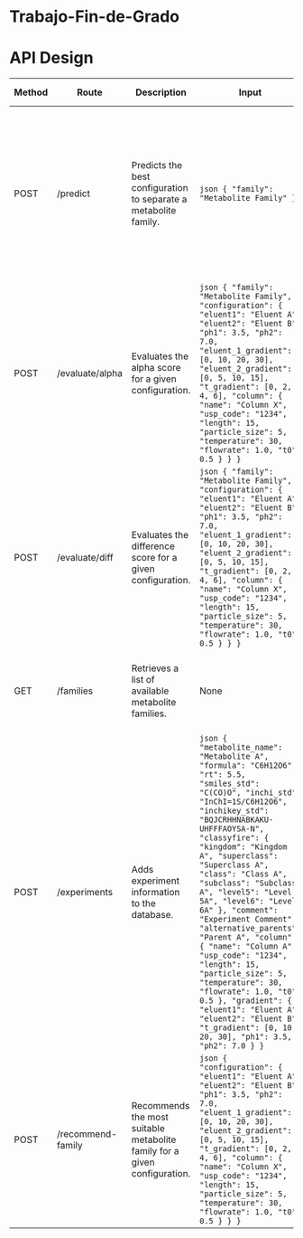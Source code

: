 # Trabajo-Fin-de-Grado

# API Design

| Method | Route               | Description                                                       | Input                                                                                                                                                                                                                                                                                                           | Output                                                                                                                                                                                                                                                | Response Codes                                                                                          |
|--------|---------------------|-------------------------------------------------------------------|-----------------------------------------------------------------------------------------------------------------------------------------------------------------------------------------------------------------------------------------------------------------------------------------------------------------|-------------------------------------------------------------------------------------------------------------------------------------------------------------------------------------------------------------------------------------------------------|----------------------------------------------------------------------------------------------------------------|
| POST   | /predict            | Predicts the best configuration to separate a metabolite family.  | ```json { "family": "Metabolite Family" } ```                                                                                                                                                                                                                                                                     | ```json { "configuration": { "eluent1": "Eluent A", "eluent2": "Eluent B", "ph1": 3.5, "ph2": 7.0, "eluent_1_gradient": [0, 10, 20, 30], "eluent_2_gradient": [0, 5, 10, 15], "t_gradient": [0, 2, 4, 6], "column": { "name": "Column X", "usp_code": "1234", "length": 15, "particle_size": 5, "temperature": 30, "flowrate": 1.0, "t0": 0.5 } } } ``` | 200: Configuration predicted successfully. <br> 400: Malformed request, missing or incorrect "family" field. <br> 404: Metabolite family not found. |
| POST   | /evaluate/alpha      | Evaluates the alpha score for a given configuration.              | ```json { "family": "Metabolite Family", "configuration": { "eluent1": "Eluent A", "eluent2": "Eluent B", "ph1": 3.5, "ph2": 7.0, "eluent_1_gradient": [0, 10, 20, 30], "eluent_2_gradient": [0, 5, 10, 15], "t_gradient": [0, 2, 4, 6], "column": { "name": "Column X", "usp_code": "1234", "length": 15, "particle_size": 5, "temperature": 30, "flowrate": 1.0, "t0": 0.5 } } } ``` | ```json { "relativeScore": 85.5, "ownMethodScore": 90.0 } ``` | 200: Evaluation completed successfully. <br> 400: Malformed request, missing "family" or "configuration". <br> 404: Metabolite family not found. |
| POST   | /evaluate/diff       | Evaluates the difference score for a given configuration.         | ```json { "family": "Metabolite Family", "configuration": { "eluent1": "Eluent A", "eluent2": "Eluent B", "ph1": 3.5, "ph2": 7.0, "eluent_1_gradient": [0, 10, 20, 30], "eluent_2_gradient": [0, 5, 10, 15], "t_gradient": [0, 2, 4, 6], "column": { "name": "Column X", "usp_code": "1234", "length": 15, "particle_size": 5, "temperature": 30, "flowrate": 1.0, "t0": 0.5 } } } ``` | ```json { "relativeScore": 80.0, "ownMethodScore": 88.0 } ``` | 200: Evaluation completed successfully. <br> 400: Malformed request, missing "family" or "configuration". <br> 404: Metabolite family not found. |
| GET    | /families           | Retrieves a list of available metabolite families.                | None                                                                                                                                                                                                                                                                                                           | ```json [ "Family1", "Family2", "Family3" ] ```                                                                                                                                                                                                          | 200: List of metabolite families. <br> 404: No available metabolite families found. |
| POST   | /experiments        | Adds experiment information to the database.                      | ```json { "metabolite_name": "Metabolite A", "formula": "C6H12O6", "rt": 5.5, "smiles_std": "C(CO)O", "inchi_std": "InChI=1S/C6H12O6", "inchikey_std": "BQJCRHHNABKAKU-UHFFFAOYSA-N", "classyfire": { "kingdom": "Kingdom A", "superclass": "Superclass A", "class": "Class A", "subclass": "Subclass A", "level5": "Level 5A", "level6": "Level 6A" }, "comment": "Experiment Comment", "alternative_parents": "Parent A", "column": { "name": "Column A", "usp_code": "1234", "length": 15, "particle_size": 5, "temperature": 30, "flowrate": 1.0, "t0": 0.5 }, "gradient": { "eluent1": "Eluent A", "eluent2": "Eluent B", "t_gradient": [0, 10, 20, 30], "ph1": 3.5, "ph2": 7.0 } } ``` | None | 200: Experiment information added successfully. <br> 400: Malformed request, missing one or more essential fields. |
| POST   | /recommend-family   | Recommends the most suitable metabolite family for a given configuration. | ```json { "configuration": { "eluent1": "Eluent A", "eluent2": "Eluent B", "ph1": 3.5, "ph2": 7.0, "eluent_1_gradient": [0, 10, 20, 30], "eluent_2_gradient": [0, 5, 10, 15], "t_gradient": [0, 2, 4, 6], "column": { "name": "Column X", "usp_code": "1234", "length": 15, "particle_size": 5, "temperature": 30, "flowrate": 1.0, "t0": 0.5 } } } ``` | ```json { "family": "Recommended Metabolite Family" } ``` | 200: Family recommended successfully. <br> 400: Malformed request, missing "configuration" field. <br> 404: No suitable family found for the provided configuration. |

